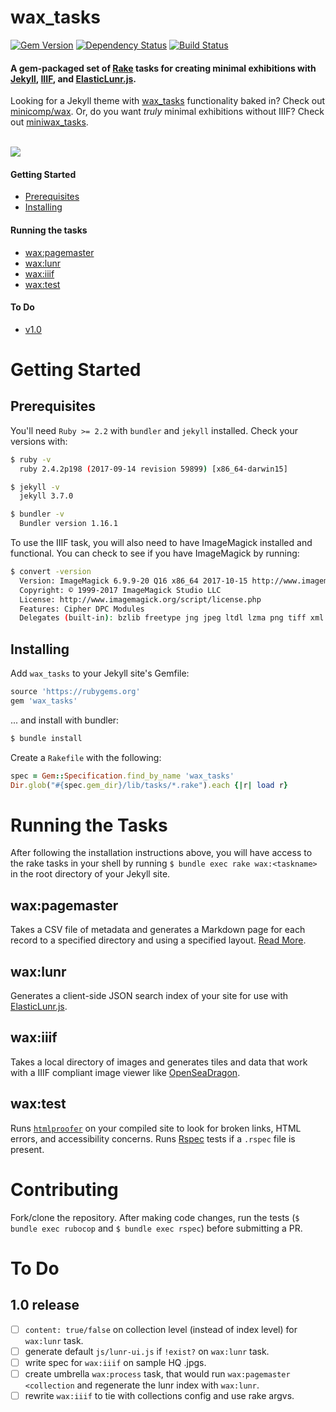 # wax_tasks
[![Gem Version](https://badge.fury.io/rb/wax_tasks.svg)](https://badge.fury.io/rb/wax_tasks) [![Dependency Status](https://gemnasium.com/badges/github.com/mnyrop/wax_tasks.svg)](https://gemnasium.com/github.com/mnyrop/wax_tasks) [![Build Status](https://travis-ci.org/mnyrop/wax_tasks.svg?branch=rubocop)](https://travis-ci.org/mnyrop/wax_tasks)

#### A gem-packaged set of [Rake](https://ruby.github.io/rake/) tasks for creating minimal exhibitions with [Jekyll](https://jekyllrb.com/), [IIIF](http://iiif.io), and [ElasticLunr.js](http://elasticlunr.com/).

Looking for a Jekyll theme with [wax_tasks]() functionality baked in? Check out [minicomp/wax](https://minicomp.github.io/wax/). Or, do you want *truly* minimal exhibitions without IIIF? Check out [miniwax_tasks](https://github.com/mnyrop/miniwax_tasks).

<br>
<img src="https://github.com/mnyrop/wax_tasks/blob/master/wax_screen.gif"/>

#### Getting Started
- [Prerequisites](#prerequisites)
- [Installing](#installing)

#### Running the tasks
- [wax:pagemaster](#waxpagemaster)
- [wax:lunr](#waxlunr)
- [wax:iiif](#waxiiif)
- [wax:test](#waxtest)

#### To Do
- [v1.0](#1-0-release)


# Getting Started

## Prerequisites

You'll need `Ruby >= 2.2` with `bundler` and `jekyll` installed. Check your versions with:
```bash
$ ruby -v
  ruby 2.4.2p198 (2017-09-14 revision 59899) [x86_64-darwin15]

$ jekyll -v
  jekyll 3.7.0

$ bundler -v
  Bundler version 1.16.1
```

To use the IIIF task, you will also need to have ImageMagick installed and functional. You can check to see if you have ImageMagick by running:
```bash
$ convert -version
  Version: ImageMagick 6.9.9-20 Q16 x86_64 2017-10-15 http://www.imagemagick.org
  Copyright: © 1999-2017 ImageMagick Studio LLC
  License: http://www.imagemagick.org/script/license.php
  Features: Cipher DPC Modules
  Delegates (built-in): bzlib freetype jng jpeg ltdl lzma png tiff xml zlib
```

## Installing

Add `wax_tasks` to your Jekyll site's Gemfile:

```ruby
source 'https://rubygems.org'
gem 'wax_tasks'
```

... and install with bundler:

```bash
$ bundle install
```

Create a `Rakefile` with the following:
```ruby
spec = Gem::Specification.find_by_name 'wax_tasks'
Dir.glob("#{spec.gem_dir}/lib/tasks/*.rake").each {|r| load r}
```

# Running the Tasks

After following the installation instructions above, you will have access to the rake tasks in your shell by running `$ bundle exec rake wax:<taskname>` in the root directory of your Jekyll site.


## wax:pagemaster

Takes a CSV file of metadata and generates a Markdown page for each record to a specified directory and using a specified layout. [Read More](docs/pagemaster.md).

## wax:lunr

Generates a client-side JSON search index of your site for use with [ElasticLunr.js](http://elasticlunr.com/).

## wax:iiif

Takes a local directory of images and generates tiles and data that work with a IIIF compliant image viewer like [OpenSeaDragon](https://openseadragon.github.io/).

## wax:test

Runs [`htmlproofer`](https://github.com/gjtorikian/html-proofer) on your compiled site to look for broken links, HTML errors, and accessibility concerns. Runs [Rspec](http://rspec.info/) tests if a `.rspec` file is present.

# Contributing

Fork/clone the repository. After making code changes, run the tests (`$ bundle exec rubocop` and `$ bundle exec rspec`) before submitting a PR.


# To Do
## 1.0 release

- [ ] `content: true/false` on collection level (instead of index level) for `wax:lunr` task.
- [ ] generate default `js/lunr-ui.js` if `!exist?` on `wax:lunr` task.
- [ ] write spec for `wax:iiif` on sample HQ .jpgs.
- [ ] create umbrella `wax:process` task, that would run `wax:pagemaster <collection` and regenerate the lunr index with `wax:lunr`.
- [ ] rewrite `wax:iiif` to tie with collections config and use rake argvs.
